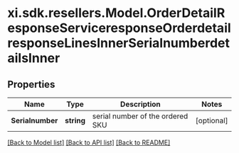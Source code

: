 # xi.sdk.resellers.Model.OrderDetailResponseServiceresponseOrderdetailresponseLinesInnerSerialnumberdetailsInner

## Properties

Name | Type | Description | Notes
------------ | ------------- | ------------- | -------------
**Serialnumber** | **string** | serial number of the ordered SKU | [optional] 

[[Back to Model list]](../README.md#documentation-for-models) [[Back to API list]](../README.md#documentation-for-api-endpoints) [[Back to README]](../README.md)

